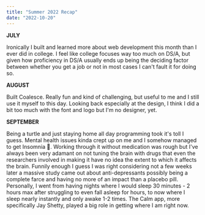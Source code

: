 ```yaml
---
title: "Summer 2022 Recap"
date: "2022-10-20"
---
```


**JULY**

Ironically I built and learned more about web development this month than I ever did in college. I feel like college focuses way too much on DS/A, but given how proficiency in DS/A usually ends up being the deciding factor between whether you get a job or not in most cases I can't fault it for doing so.

**AUGUST**

Built Coalesce. Really fun and kind of challenging, but useful to me and I still use it myself to this day. Looking back especially at the design, I think I did a bit too much with the font and logo but I'm no designer, yet.

**SEPTEMBER**

Being a turtle and just staying home all day programming took it's toll I guess. Mental health issues kinda crept up on me and I somehow managed to get Insomnia 🥴. Working through it without medication was rough but I've always been very adamant on not tuning the brain with drugs that even the researchers involved in making it have no idea the extent to which it affects the brain. Funnily enough I guess I was right considering not a few weeks later a massive study came out about anti-depressants possibly being a complete farce and having no more of an impact than a placebo pill. Personally, I went from having nights where I would sleep 30 minutes - 2 hours max after struggling to even fall asleep for hours, to now where I sleep nearly instantly and only awake 1-2 times. The Calm app, more specifically Jay Shetty, played a big role in getting where I am right now.
